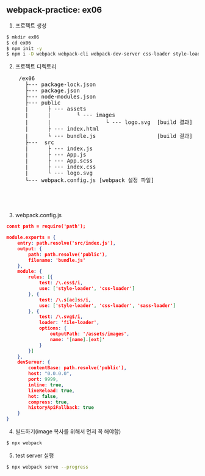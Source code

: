 ## webpack-practice: ex06
1. 프로젝트 생성
```bash
$ mkdir ex06
$ cd ex06
$ npm init -y
$ npm i -D webpack webpack-cli webpack-dev-server css-loader style-loader sass-loader node-sass image-loader
```
2. 프로젝트 디렉토리
    <pre>
    /ex06
      ├--- package-lock.json
      ├--- package.json
      ├--- node-modules.json
      ├--- public
      |      ├ --- assets
      |      |        └ --- images
      |      |                 └ --- logo.svg  [build 결과]
      |      ├ --- index.html  
      |      └ --- bundle.js                   [build 결과]
      ├---  src
      |      ├ --- index.js
      |      ├ --- App.js
      |      ├ --- App.scss
      |      ├ --- index.css
      |      └ --- logo.svg
      └--- webpack.config.js [webpack 설정 파일]
    <pre>

3. webpack.config.js
```json
const path = require('path');

module.exports = {
    entry: path.resolve('src/index.js'),
    output: {
        path: path.resolve('public'),
        filename: 'bundle.js'
    },
    module: {
        rules: [{
            test: /\.css$/i,
            use: ['style-loader', 'css-loader']
        }, {
            test: /\.s[ac]ss/i,
            use: ['style-loader', 'css-loader', 'sass-loader']
        }, {
            test: /\.svg$/i,
            loader: 'file-loader',
            options: {
                outputPath: '/assets/images',
                name: '[name].[ext]'
            }
        }]
    },
    devServer: {
        contentBase: path.resolve('public'),
        host: "0.0.0.0",
        port: 9999,
        inline: true,
        liveReload: true,
        hot: false,
        compress: true,
        historyApiFallback: true
    }
}
```

4. 빌드하기(image 복사를 위해서 먼저 꼭 해야함)
```bash
$ npx webpack 
```

5. test server 실행
```bash
$ npx webpack serve --progress
```



